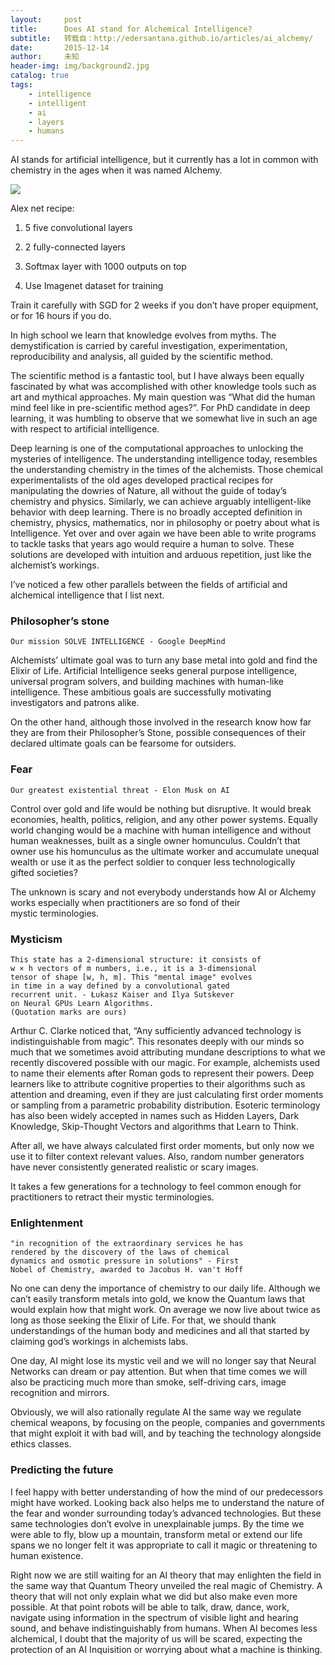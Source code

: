 ```yaml
---
layout:     post
title:      Does AI stand for Alchemical Intelligence?
subtitle:   转载自：http://edersantana.github.io/articles/ai_alchemy/
date:       2015-12-14
author:     未知
header-img: img/background2.jpg
catalog: true
tags:
    - intelligence
    - intelligent
    - ai
    - layers
    - humans
---
```


AI stands for artificial intelligence, but it currently has a lot in
common with chemistry in the ages when it was named Alchemy. 



![](http://edersantana.github.io/articles/ai_alchemy/alchemy.png)


Alex net recipe: 

1. 5 five convolutional layers 

1. 2 fully-connected layers 

1. Softmax layer with 1000 outputs on top 

1. Use Imagenet dataset for training 

Train it carefully with SGD for 2 weeks if you don’t have proper equipment, or
for 16 hours if you do. 

In high school we learn that knowledge evolves from myths. The demystification
is carried by careful investigation, experimentation, reproducibility and
analysis, all guided by the scientific method. 

The scientific method is a fantastic tool, but I have always been equally
fascinated by what was accomplished with other knowledge tools such as
art and mythical approaches. My main question was “What did the human mind feel like
in pre-scientific method ages?”. For PhD candidate in deep learning, it was 
humbling to observe that we somewhat live
in such an age with respect to artificial intelligence.

Deep learning is one of the computational approaches to unlocking
the mysteries of intelligence. The understanding intelligence today, resembles
the understanding chemistry in the times of the alchemists. Those chemical
experimentalists of the old ages developed practical recipes for manipulating
the dowries of Nature, all without the guide of today’s chemistry and physics.
Similarly, we can achieve arguably intelligent-like behavior with deep learning. 
There is no broadly accepted definition in chemistry, physics, mathematics,
nor in philosophy or poetry about what is Intelligence. Yet over and over
again we have been able to write programs to tackle tasks that years ago would require a
human to solve. These solutions are developed with intuition and arduous repetition,
just like the alchemist’s workings.

I’ve noticed a few other parallels between the fields of artificial and alchemical
intelligence that I list next.

### Philosopher’s stone

```
Our mission SOLVE INTELLIGENCE - Google DeepMind

```

Alchemists’ ultimate goal was to turn any base metal into gold and
find the Elixir of Life. Artificial Intelligence seeks general purpose
intelligence, universal program solvers, and building machines with human-like
intelligence. These ambitious goals are
successfully motivating investigators and patrons alike. 

On the other hand, although those involved in the research know how far they are from their
Philosopher’s Stone, possible consequences of their declared ultimate goals can
be fearsome for outsiders.

### Fear

```
Our greatest existential threat - Elon Musk on AI

```

Control over gold and life would be nothing but disruptive. It would break
economies, health, politics, religion, and any other power systems. Equally
world changing would be a
machine with human intelligence and without human weaknesses, built as a
single owner homunculus. Couldn’t that owner use his homunculus as the ultimate
worker and accumulate unequal wealth or use it as the perfect soldier to conquer less
technologically gifted societies?

The unknown is scary and not everybody understands how AI or Alchemy works
especially when practitioners are so fond of their mystic terminologies.

### Mysticism

```
This state has a 2-dimensional structure: it consists of
w × h vectors of m numbers, i.e., it is a 3-dimensional
tensor of shape [w, h, m]. This "mental image" evolves
in time in a way defined by a convolutional gated
recurrent unit. - Łukasz Kaiser and Ilya Sutskever
on Neural GPUs Learn Algorithms.
(Quotation marks are ours)

```

Arthur C. Clarke noticed that, “Any sufficiently advanced technology is
indistinguishable from magic”. This resonates deeply with our minds so much that
we sometimes avoid attributing mundane descriptions to what we recently
discovered possible with our
magic. For example, alchemists used to name their elements after Roman gods
to represent their powers. Deep learners like to attribute cognitive
properties to their algorithms such as attention and dreaming, even if they are
just calculating first order moments or sampling from a parametric probability
distribution. Esoteric terminology has also been widely accepted in names such
as Hidden Layers, Dark Knowledge, Skip-Thought Vectors and algorithms that 
Learn to Think.

After all, we have always calculated first order moments, but only now we
use it to filter context relevant values. Also,
random number generators have never consistently generated realistic or scary images. 

It takes a few generations for a technology to feel common enough for
practitioners to retract their mystic terminologies.

### Enlightenment

```
"in recognition of the extraordinary services he has
rendered by the discovery of the laws of chemical
dynamics and osmotic pressure in solutions" - First
Nobel of Chemistry, awarded to Jacobus H. van't Hoff 

```

No one can deny the importance of chemistry to our daily life. Although
we can’t easily transform metals into gold, we know the Quantum laws that would
explain how that might work. On average we now live about twice as long 
as those seeking the Elixir of Life. For that, we should thank
understandings of the human body and medicines and all that started by claiming
god’s workings in alchemists labs. 

One day, AI might lose its mystic veil and we will no longer say that Neural
Networks can dream or pay attention. But when that time comes we will also be
practicing much more than smoke, self-driving cars, image recognition and mirrors.

Obviously, we will also rationally regulate AI the same way we regulate chemical
weapons, by focusing on the people, companies and governments that might exploit
it with bad will, and by teaching the technology alongside ethics classes.

### Predicting the future

I feel happy with better understanding of how the mind of our predecessors might
have worked. Looking back also helps me to understand the nature of the fear
and wonder surrounding today’s advanced technologies. But these same 
technologies don’t evolve
in unexplainable jumps. By the time we were able to fly, blow up a mountain,
transform metal or extend our life spans we no longer felt it was appropriate to
call it magic or threatening to human existence.

Right now we are still waiting for an AI theory that may enlighten the field in
the same way that Quantum Theory unveiled the real magic of Chemistry. A theory
that will not only explain what we did but also make even more possible.
At that point robots will be able to talk, draw, dance, work, navigate
using information in the spectrum of visible light and hearing sound, and behave
indistinguishably from humans. When AI becomes less alchemical,
I doubt that the majority of us will be scared, expecting the
protection of an AI Inquisition or worrying about what a machine is thinking.

